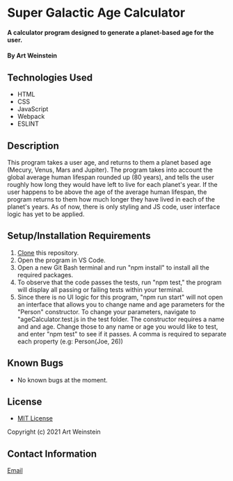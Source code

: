 # Super Galactic Age Calculator

#### A calculator program designed to generate a planet-based age for the user.

#### By Art Weinstein

## Technologies Used

* HTML
* CSS
* JavaScript
* Webpack
* ESLINT

## Description
  This program takes a user age, and returns to them a planet based age (Mecury, Venus, Mars and Jupiter). The program takes into account the global average human lifespan rounded up (80 years), and tells the user roughly how long they would have left to live for each planet's year. If the user happens to be above the age of the average human lifespan, the program returns to them how much longer they have lived in each of the planet's years. As of now, there is only styling and JS code, user interface logic has yet to be applied.  

## Setup/Installation Requirements
1. [Clone](https://docs.github.com/en/github/creating-cloning-and-archiving-repositories/cloning-a-repository-from-github/cloning-a-repository) this repository.
2. Open the program in VS Code.
3. Open a new Git Bash terminal and run "npm install" to install all the required packages.
4. To observe that the code passes the tests, run "npm test," the program will display all passing or failing tests within your terminal.
5. Since there is no UI logic for this program, "npm run start" will not open an interface that allows you to change name and age parameters for the "Person" constructor. To change your parameters, navigate to "ageCalculator.test.js in the test folder. The constructor requires a name and and age. Change those to any name or age you would like to test, and enter "npm test" to see if it passes. A comma is required to separate each property  (e.g: Person(Joe, 26))

## Known Bugs
* No known bugs at the moment. 

## License
* [MIT License](https://opensource.org/licenses/MIT)

Copyright (c) 2021 Art Weinstein

## Contact Information

[Email](artur.weintsein@gmail.com)